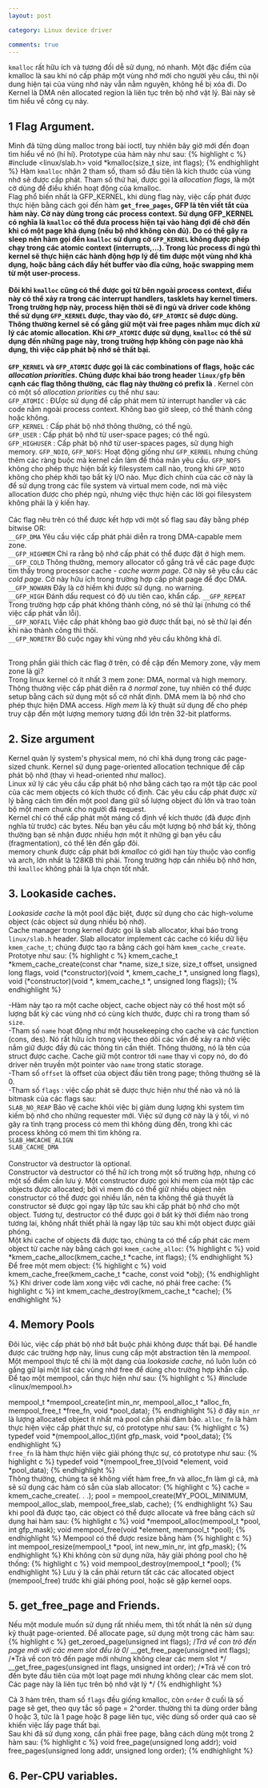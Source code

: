 ```yaml
---
layout: post

category: Linux device driver

comments: true
---
```


<code>kmalloc</code> rất hữu ích và tương đối dễ sử dụng, nó nhanh. Một đặc điểm của kmalloc là sau khi nó cấp pháp một vùng nhớ mới cho người yêu cầu, thì nội dung hiện tại của vùng nhớ này vẫn nằm nguyên, không hề bị xóa đi. Do Kernel là DMA nên allocated region là liên tục trên bộ nhớ vật lý. Bài này sẽ tìm hiểu về công cụ này.

## 1 Flag Argument.
Mình đã từng dùng malloc trong bài ioctl, tuy nhiên bây giờ mới đến đoạn tìm hiểu về nó (hí hí). Prototype của hàm này như sau:
{% highlight c %}
#include <linux/slab.h>
void *kmalloc(size_t size, int flags);
{% endhighlight %}
Hàm <code>kmalloc</code> nhận 2 tham số, tham số đầu tiên là kích thước của vùng nhớ sẽ được cấp phát. Tham số thứ hai, được gọi là <i>allocation flags</i>, là một cờ dùng để điều khiển hoạt động của kmalloc.<br/>
Flag phổ biến nhất là GFP_KERNEL, khi dùng flag này, việc cấp phát được thực hiện bằng cách gọi đến hàm <code>__get_free_pages</code>, GFP là tên viết tắt của hàm này. Cờ này dùng trong các process context. Sử dụng GFP_KERNEL có nghĩa là <code>kmalloc</code> có thể đưa process hiện tại vào hàng đợi để chờ đến khi có một page khả dụng (nếu bộ nhớ không còn đủ). Do có thể gây ra sleep nên hàm gọi đến <code>kmalloc</code> sử dụng cờ <code>GFP_KERNEL</code> không được phép chạy trong các atomic context (interrupts,...). Trong lúc process đi ngủ thì kernel sẽ thực hiện các hành động hợp lý để tìm được một vùng nhớ khả dụng, hoặc bằng cách đẩy hết buffer vào đĩa cứng, hoặc swapping mem từ một user-process.<br/><br/>
Đôi khi <code>kmalloc</code> cũng có thể được gọi từ bên ngoài process context, điều này có thể xảy ra trong các interrupt handlers, tasklets hay kernel timers. Trong trường hợp này, process hiện thời sẽ đi ngủ và driver code không thể sử dụng <code>GFP_KERNEL</code> được, thay vào đó, <code>GFP_ATOMIC</code> sẽ được dùng. Thông thường kernel sẽ cố gắng giữ một vài free pages nhằm mục đích xử lý các atomic allocation. Khi <code>GFP_ATOMIC</code> được sử dụng, <code>kmalloc</code> có thể sử dụng đến những page này, trong trường hợp không còn page nào khả dụng, thì việc cấp phát bộ nhớ sẽ thất bại.<br/><br/>
<code>GFP_KERNEL</code> và <code>GFP_ATOMIC</code> được gọi là các combinations of flags, hoặc các <i>allocation priorities</i>. Chúng được khai báo trong header <code>linux/gfp</code> bên cạnh các flag thông thường, các flag này thường có prefix là <b>__</b>. Kernel còn có một số <i>allocation priorities</i> cụ thể như sau:<br/>
<code>GFP_ATOMIC</code> : ĐƯợc sử dụng để cấp phát mem từ interrupt handler và các code nằm ngoài process context. Không bao giờ sleep, có thể thành công hoặc không.<br/>
<code>GFP_KERNEL</code> : Cấp phát bộ nhớ thông thường, có thể ngủ.<br/>
<code>GFP_USER</code> : Cấp phát bộ nhớ từ user-space pages; có thể ngủ.<br/>
<code>GFP_HIGHUSER</code> : Cấp phát bộ nhớ từ user-spaces pages, sử  dụng high memory.
<code>GFP_NOIO</code>, <code>GFP_NOFS</code>: Hoạt động giống như <code>GFP_KERNEL</code> nhưng chúng thêm các ràng buộc mà kernel cần làm để thỏa mãn yêu cầu. <code>GFP_NOFS</code> không cho phép thực hiện bất kỳ filesystem call nào, trong khi <code>GFP_NOIO</code> không cho phép khởi tạo bất kỳ I/O nào. Mục đích chính của các cờ này là để sử dụng trong các file system và virtual mem code, nơi mà việc allocation được cho phép ngủ, nhưng việc thực hiện các lời gọi filesystem không phải là ý kiến hay.<br/><br/>
Các flag nêu trên có thể được kết hợp với một số flag sau đây bằng phép bitwise OR:<br/>
<code>__GFP_DMA</code> Yêu cầu việc cấp phát phải diễn ra trong DMA-capable mem zone.<br/>
<code>__GFP_HIGHMEM</code> Chỉ ra rằng bộ nhớ cấp phát có thể được đặt ở high mem.<br/>
<code>__GFP_COLD</code> Thông thường, memory allocator cố gắng trả về các page được tìm thấy trong processor cache - <i>cache warm page</i>. Cờ này sẽ yêu cầu các <i>cold page</i>. Cờ này hữu ích trong trường hợp cấp phát page để đọc DMA.<br/>
<code>__GFP_NOWARN</code> Đây là cờ hiếm khi được sử dụng. no warning.</br>
<code>__GFP_HIGH</code> Đánh dấu request có độ ưu tiên cao, khẩn cấp.
<code>__GFP_REPEAT</code> Trong trường hợp cấp phát không thành công, nó sẽ thử lại (nhưng có thể việc cấp phát vẫn lỗi).<br/>
<code>__GFP_NOFAIL</code> Việc cấp phát không bao giờ được thất bại, nó sẽ thử lại đến khi nào thành công thì thôi.<br/>
<code>__GFP_NORETRY</code> Bỏ cuộc ngay khi vùng nhớ yêu cầu không khả dĩ.<br/><br/>

Trong phần giải thích các flag ở trên, có đề cập đến Memory zone, vậy mem zone là gì?<br/>
Trong linux kernel có ít nhất 3 mem zone: DMA, normal và high memory. Thông thường việc cấp phát diễn ra ở <i>normal</i> zone, tuy nhiên có thể được setup bằng cách sử dụng một số cờ nhất định.
DMA mem là bộ nhớ cho phép thực hiện DMA access. <i>High mem</i> là kỹ thuật sử dụng để cho phép truy cập đến một lượng memory tương đối lớn trên 32-bit platforms.<br/>

## 2. Size argument
Kernel quản lý system's physical mem, nó chỉ khả dụng trong các page-sized chunk. Kernel sử dụng page-oriented allocation technique để cấp phát bộ nhớ (thay vì head-oriented như malloc).<br/>
Linux xử lý các yêu cầu cấp phát bộ nhơ bằng cách tạo ra một tập các pool của các mem objects có kích thước cố định. Các yêu cầu cấp phát được xử lý bằng cách tìm đến một pool đang giữ số lượng object đủ lớn và trao toàn bộ một mem chunk cho người đã request.<br/>
Kernel chỉ có thể cấp phát một mảng cố định về kích thước (đã được định nghĩa từ trước) các bytes. Nếu bạn yêu cầu một lượng bộ nhớ bất kỳ, thông thường bạn sẽ nhận được nhiều hơn một ít những gì bạn yêu cầu (fragmentation), có thể lên đến gấp đôi.<br/>
memory chunk được cấp phát bởi <i>kmalloc</i> có giới hạn tùy thuộc vào config và arch, lớn nhất là 128KB thì phải. Trong trường hợp cần nhiều bộ nhớ hơn, thì <code>kmalloc</code> không phải là lựa chọn tốt nhất.<br/>

## 3. Lookaside caches.
<i>Lookaside cache</i> là một pool đặc biệt, được sử dụng cho các high-volume object (các object sử dụng nhiều bộ nhớ).<br/>
Cache manager trong kernel được gọi là slab allocator, khai báo trong <code>linux/slab.h</code> header. Slab allocator implement các cache có kiểu dữ liệu <code>kmem_cache_t</code>; chúng được tạo ra bằng cách gọi hàm <code>kmem_cache_create</code>. Prototye như sau:
{% highlight c %}
kmem_cache_t *kmem_cache_create(const char *name, size_t size,
								size_t offset,
								unsigned long flags,
								void (*constructor)(void *, kmem_cache_t *, unsigned long flags),
								void (*constructor)(void *, kmem_cache_t *, unsigned long flags));
{% endhighlight %}

-Hàm này tạo ra một cache object, cache object này có thể host một số lượng bất kỳ các vùng nhớ có cùng kích thước, được chỉ ra trong tham số <code>size</code>.<br/>
-Tham số <code>name</code> hoạt động như một housekeeping cho cache và các function (cons, des). Nó rất hữu ích trong việc theo dõi các vấn đề xảy ra nhờ việc nắm giữ được đầy đủ các thông tin cần thiết. Thông thường, nó là tên của struct được cache. Cache giữ một contror tới <code>name</code> thay vì copy nó, do đó driver nên truyền một pointer vào <code>name</code> trong static storage.<br/>
-Tham số <code>offset</code> là offset của object đầu tiên trong page; thông thường sẽ là 0.<br/>
-Tham số <code>flags</code> : việc cấp phát sẽ được thực hiện như thế nào và nó là bitmask của các flags sau:<br/>
<code>SLAB_NO_REAP</code> Bảo vệ cache khỏi việc bị giảm dung lượng khi system tìm kiếm bộ nhớ cho những requester mới. Việc sử dụng cờ này là ý tồi, vì nó gây ra tình trạng process có mem thì không dùng đến, trong khi các process không có mem thì tìm không ra.<br/>
<code>SLAB_HWCACHE_ALIGN</code><br/>
<code>SLAB_CACHE_DMA</code><br/><br/>
Constructor và destructor là optional.<br/>
Constructor và destructor có thể hữ ích trong một số trường hợp, nhưng có một số điểm cần lưu ý. Một constructor được gọi khi mem của một tập các objects được allocated; bởi vì mem đó có thể giữ nhiều object nên constructor có thể được gọi nhiều lần, nên ta không thể giả thuyết là constructor sẽ được gọi ngay lập tức sau khi cấp phát bộ nhớ cho một object. Tương tự, destructor có thể được gọi ở bất kỳ thời điểm nào trong tương lai, không nhất thiết phải là ngay lập tức sau khi một object được giải phóng. <br/>
Một khi cache of objects đã được tạo, chúng ta có thể cấp phát các mem object từ cache này bằng cách gọi <code>kmem_cache_alloc</code>:
{% highlight c %}
void *kmem_cache_alloc(kmem_cache_t *cache, int flags);
{% endhighlight %}
Để free một mem object:
{% highlight c %}
void kmem_cache_free(kmem_cache_t *cache, const void *obj);
{% endhighlight %}
Khi driver code làm xong việc với cache, nó phải free cache:
{% highlight c %}
int kmem_cache_destroy(kmem_cache_t *cache);
{% endhighlight %}

## 4. Memory Pools
Đôi lúc, việc cấp phát bộ nhớ bắt buộc phải không được thất bại. Để handle được các trường hợp này, linus cung cấp một abstraction tên là <i>mempool</i>. Một mempool thực tế chỉ là một dạng của <i>lookaside cache</i>, nó luôn luôn có gắng gữ lại một list các vùng nhớ free để dùng cho trường hợp khẩn cấp.<br/>
Để tạo một mempool, cần thực hiện như sau:
{% highlight c %}
#include <linux/mempool.h>

mempool_t *mempool_create(int min_nr, mempool_alloc_t *alloc_fn, mempool_free_t *free_fn, void *pool_data);
{% endhighlight %}
ở đây <code>min_nr</code> là lượng allocated object ít nhất mà pool cần phải đảm bảo.
<code>alloc_fn</code> là hàm thực hiện việc cấp phát thực sự, có prototype như sau:
{% highlight c %}
typedef void *(mempool_alloc_t)(int gfp_mask, void *pool_data);
{% endhighlight %}
<br/>
<code>free_fn</code> là hàm thực hiện việc giải phóng thực sự, có prototype như sau:
{% highlight c %}
typedef void *(mempool_free_t)(void *element, void *pool_data);
{% endhighlight %}
<br/>
Thông thường, chúng ta sẽ không viết hàm free_fn và alloc_fn làm gì cả, mà sẽ sử dụng các hàm có sẵn của slab allocator:
{% highlight c %}
cache = kmem_cache_create(. . .);
pool = mempool_create(MY_POOL_MINIMUM, mempool_alloc_slab, mempool_free_slab, cache);
{% endhighlight %}
Sau khi pool đã được tạo, các object có thể được allocate và free bằng cách sử dụng hai hàm sau:
{% highlight c %}
void *mempool_alloc(mempool_t *pool, int gfp_mask);
void mempool_free(void *element, mempool_t *pool);
{% endhighlight %}
Mempool có thể được resize bằng hàm 
{% highlight c %}
int mempool_resize(mempool_t *pool, int new_min_nr, int gfp_mask);
{% endhighlight %}
Khi không còn sử dụng nữa, hãy giải phóng pool cho hệ thống:
{% highlight c %}
void mempool_destroy(mempool_t *pool);
{% endhighlight %}
Lưu ý là cần phải return tất các các allocated object (mempool_free) trước khi giải phóng pool, hoặc sẽ gặp kernel oops. 

## 5. get_free_page and Friends.
Nếu một module muốn sử dụng rất nhiều mem, thì tốt nhất là nên sử dụng kỹ thuật page-oriented. Để allocate page, sử dụng một trong các hàm sau:
{% highlight c %}
get_zeroed_page(unsigned int flags);
/*Trả về con trỏ đến page mới với các mem slot đều là 0*/
__get_free_page(unsigned int flags);
/*Trả về con trỏ đến page mới nhưng không clear các mem slot */
__get_free_pages(unsigned int flags, unsigned int order);
/*Trả về con trỏ đến byte đầu tiên của một loạt page mới nhưng không clear các mem slot. Các page này là liên tục trên bộ nhớ vật lý */
{% endhighlight %}

Cả 3 hàm trên, tham số <code>flags</code> đều giống kmalloc, còn <code>order</code> ở cuối là số page sẽ get, theo quy tắc số page = 2^order. thường thì ta dùng order bằng 0 hoặc 3, tức là 1 page hoặc 8 page liên tục, việc dùng số order quá cao sẽ khiến việc lấy page thất bại.<br/>
Sau khi đã sử dụng xong, cần phải free page, bằng cách dùng một trong 2 hàm sau:
{% highlight c %}
void free_page(unsigned long addr);
void free_pages(unsigned long addr, unsigned long order);
{% endhighlight %}

## 6. Per-CPU variables.

